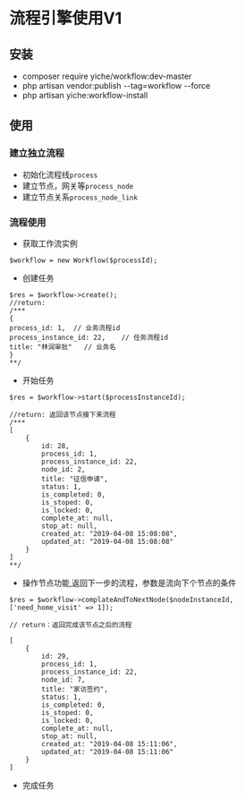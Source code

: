 # 流程引擎使用V1
## 安装
- composer require yiche/workflow:dev-master
- php artisan vendor:publish --tag=workflow --force
- php artisan yiche:workflow-install
## 使用
### 建立独立流程
- 初始化流程线`process`
- 建立节点，网关等`process_node`
- 建立节点关系`process_node_link`

### 流程使用
- 获取工作流实例

`$workflow = new Workflow($processId);`

- 创建任务
```
$res = $workflow->create();
//return:
/***
{
process_id: 1,  // 业务流程id
process_instance_id: 22,    // 任务流程id
title: "林润审批"   // 业务名
}
**/

```
- 开始任务
```
$res = $workflow->start($processInstanceId);

//return: 返回该节点接下来流程
/***
[
    {
        id: 28,
        process_id: 1,
        process_instance_id: 22,
        node_id: 2,
        title: "征信申请",
        status: 1,
        is_completed: 0,
        is_stoped: 0,
        is_locked: 0,
        complete_at: null,
        stop_at: null,
        created_at: "2019-04-08 15:08:08",
        updated_at: "2019-04-08 15:08:08"
    }
]
**/

```
- 操作节点功能,返回下一步的流程，参数是流向下个节点的条件
```
$res = $workflow->complateAndToNextNode($nodeInstanceId, ['need_home_visit' => 1]);

// return：返回完成该节点之后的流程

[
    {
        id: 29,
        process_id: 1,
        process_instance_id: 22,
        node_id: 7,
        title: "家访签约",
        status: 1,
        is_completed: 0,
        is_stoped: 0,
        is_locked: 0,
        complete_at: null,
        stop_at: null,
        created_at: "2019-04-08 15:11:06",
        updated_at: "2019-04-08 15:11:06"
    }
]
```
- 完成任务
